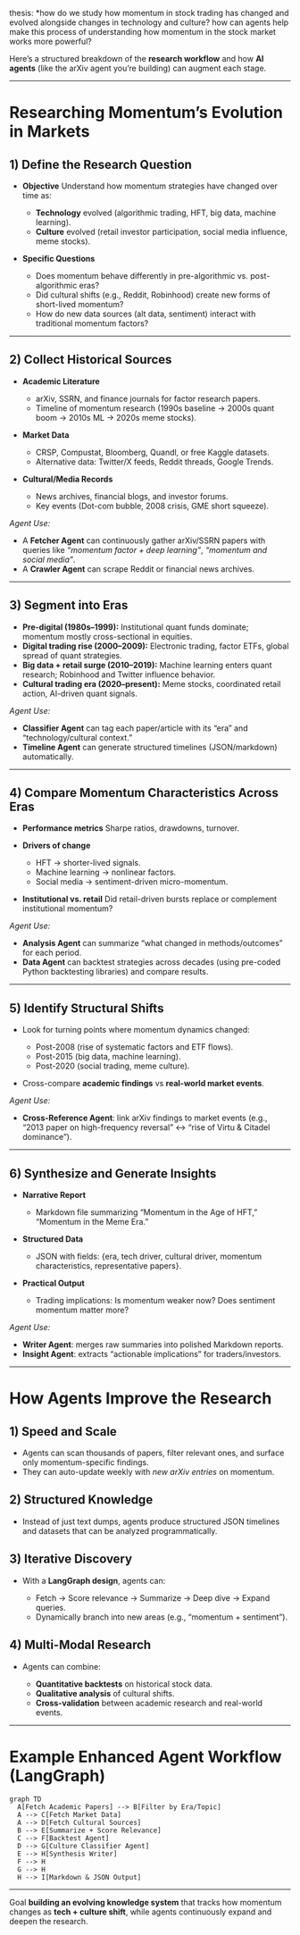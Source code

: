 thesis: *how do we study how momentum in stock trading has changed and evolved alongside changes in technology and culture? how can agents help make this process of understanding how momentum in the stock market works more powerful?

Here’s a structured breakdown of the **research workflow** and how **AI agents** (like the arXiv agent you’re building) can augment each stage.

---

# Researching Momentum’s Evolution in Markets

## 1) Define the Research Question

* **Objective**
  Understand how momentum strategies have changed over time as:

  * **Technology** evolved (algorithmic trading, HFT, big data, machine learning).
  * **Culture** evolved (retail investor participation, social media influence, meme stocks).
* **Specific Questions**

  * Does momentum behave differently in pre-algorithmic vs. post-algorithmic eras?
  * Did cultural shifts (e.g., Reddit, Robinhood) create new forms of short-lived momentum?
  * How do new data sources (alt data, sentiment) interact with traditional momentum factors?

---

## 2) Collect Historical Sources

* **Academic Literature**

  * arXiv, SSRN, and finance journals for factor research papers.
  * Timeline of momentum research (1990s baseline → 2000s quant boom → 2010s ML → 2020s meme stocks).
* **Market Data**

  * CRSP, Compustat, Bloomberg, Quandl, or free Kaggle datasets.
  * Alternative data: Twitter/X feeds, Reddit threads, Google Trends.
* **Cultural/Media Records**

  * News archives, financial blogs, and investor forums.
  * Key events (Dot-com bubble, 2008 crisis, GME short squeeze).

*Agent Use:*

* A **Fetcher Agent** can continuously gather arXiv/SSRN papers with queries like *“momentum factor + deep learning”*, *“momentum and social media”*.
* A **Crawler Agent** can scrape Reddit or financial news archives.

---

## 3) Segment into Eras

* **Pre-digital (1980s–1999):** Institutional quant funds dominate; momentum mostly cross-sectional in equities.
* **Digital trading rise (2000–2009):** Electronic trading, factor ETFs, global spread of quant strategies.
* **Big data + retail surge (2010–2019):** Machine learning enters quant research; Robinhood and Twitter influence behavior.
* **Cultural trading era (2020–present):** Meme stocks, coordinated retail action, AI-driven quant signals.

*Agent Use:*

* **Classifier Agent** can tag each paper/article with its “era” and “technology/cultural context.”
* **Timeline Agent** can generate structured timelines (JSON/markdown) automatically.

---

## 4) Compare Momentum Characteristics Across Eras

* **Performance metrics**
  Sharpe ratios, drawdowns, turnover.
* **Drivers of change**

  * HFT → shorter-lived signals.
  * Machine learning → nonlinear factors.
  * Social media → sentiment-driven micro-momentum.
* **Institutional vs. retail**
  Did retail-driven bursts replace or complement institutional momentum?

*Agent Use:*

* **Analysis Agent** can summarize “what changed in methods/outcomes” for each period.
* **Data Agent** can backtest strategies across decades (using pre-coded Python backtesting libraries) and compare results.

---

## 5) Identify Structural Shifts

* Look for turning points where momentum dynamics changed:

  * Post-2008 (rise of systematic factors and ETF flows).
  * Post-2015 (big data, machine learning).
  * Post-2020 (social trading, meme culture).
* Cross-compare **academic findings** vs **real-world market events**.

*Agent Use:*

* **Cross-Reference Agent**: link arXiv findings to market events (e.g., “2013 paper on high-frequency reversal” ↔ “rise of Virtu & Citadel dominance”).

---

## 6) Synthesize and Generate Insights

* **Narrative Report**

  * Markdown file summarizing “Momentum in the Age of HFT,” “Momentum in the Meme Era.”
* **Structured Data**

  * JSON with fields: {era, tech driver, cultural driver, momentum characteristics, representative papers}.
* **Practical Output**

  * Trading implications: Is momentum weaker now? Does sentiment momentum matter more?

*Agent Use:*

* **Writer Agent**: merges raw summaries into polished Markdown reports.
* **Insight Agent**: extracts “actionable implications” for traders/investors.

---

# How Agents Improve the Research

## 1) Speed and Scale

* Agents can scan thousands of papers, filter relevant ones, and surface only momentum-specific findings.
* They can auto-update weekly with *new arXiv entries* on momentum.

## 2) Structured Knowledge

* Instead of just text dumps, agents produce structured JSON timelines and datasets that can be analyzed programmatically.

## 3) Iterative Discovery

* With a **LangGraph design**, agents can:

  * Fetch → Score relevance → Summarize → Deep dive → Expand queries.
  * Dynamically branch into new areas (e.g., “momentum + sentiment”).

## 4) Multi-Modal Research

* Agents can combine:

  * **Quantitative backtests** on historical stock data.
  * **Qualitative analysis** of cultural shifts.
  * **Cross-validation** between academic research and real-world events.

---

# Example Enhanced Agent Workflow (LangGraph)

```mermaid
graph TD
  A[Fetch Academic Papers] --> B[Filter by Era/Topic]
  A --> C[Fetch Market Data]
  A --> D[Fetch Cultural Sources]
  B --> E[Summarize + Score Relevance]
  C --> F[Backtest Agent]
  D --> G[Culture Classifier Agent]
  E --> H[Synthesis Writer]
  F --> H
  G --> H
  H --> I[Markdown & JSON Output]
```

---

Goal **building an evolving knowledge system** that tracks how momentum changes as **tech + culture shift**, while agents continuously expand and deepen the research.

